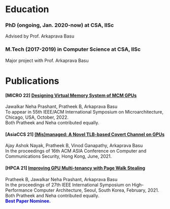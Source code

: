 <h1> Education </h1>

<h3>PhD (ongoing, Jan. 2020-now) at CSA, IISc</h3>
<p>Advised by Prof. Arkaprava Basu</p>


<h3>M.Tech (2017-2019) in Computer Science at CSA, IISc</h3>
<p>Major project with Prof. Arkaprava Basu</p>

<h1> Publications </h1>

<h4> <strong> [MICRO 22] </strong> <a href="https://www.csa.iisc.ac.in/~arkapravab/papers.html" title="MICRO 22"> Designing Virtual Memory System of MCM GPUs  </a> </h4>
Jawalkar Neha Prashant, Pratheek B, Arkaprava Basu  <br>
To appear in 55th IEEE/ACM International Symposium on Microarchitecture, Chicago, USA, October, 2022. <br>
Both Pratheek and Neha contributed equally. <br>


<h4> <strong> [AsiaCCS 21] </strong> <a href="https://www.csa.iisc.ac.in/~arkapravab/papers/asiaCCS21_GPUTLBChannel.pdf" title="AsiaCCS 21">(Mis)managed: A Novel TLB-based Covert Channel on GPUs </a> </h4>
Ajay Ashok Nayak, Pratheek B, Vinod Ganapathy, Arkaprava Basu <br>
In the proceedings of 16th ACM ASIA Conference on Computer and Communications Security, Hong Kong, June, 2021. <br>


<h4> <strong> [HPCA 21] </strong> <a href="https://www.csa.iisc.ac.in/~arkapravab/papers/hpca21_DWS.pdf" title="HPCA 21"> Improving GPU Multi-tenancy with Page Walk Stealing </a> </h4>
<p>Pratheek B, Jawalkar Neha Prashant, Arkaprava Basu <br>
In the proceedings of 27th IEEE International Symposium on High-Performance Computer Architecture, Seoul, South Korea, February, 2021. <br>
Both Pratheek and Neha contributed equally. <br>
<span style="color:blue;font-weight:bold"> Best Paper Nominee. </span>
